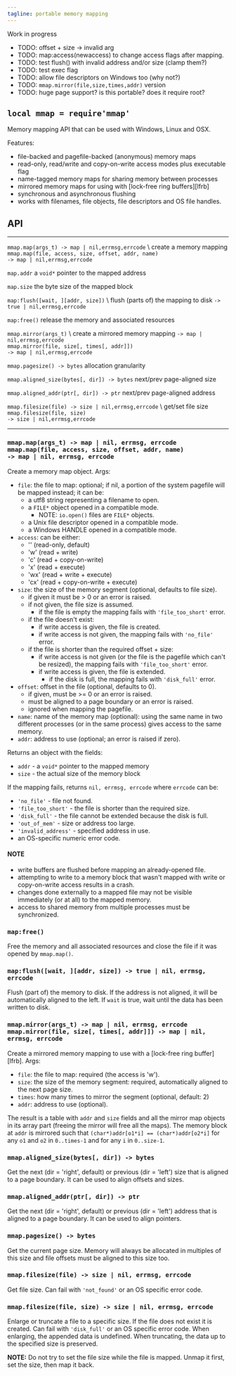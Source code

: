 ```yaml
---
tagline: portable memory mapping
---
```


<warn>Work in progress</warn>

* TODO: offset + size -> invalid arg
* TODO: map:access(newaccess) to change access flags after mapping.
* TODO: test flush() with invalid address and/or size (clamp them?)
* TODO: test exec flag
* TODO: allow file descriptors on Windows too (why not?)
* TODO: `mmap.mirror(file,size,times,addr)` version
* TODO: huge page support? is this portable? does it require root?

## `local mmap = require'mmap'`

Memory mapping API that can be used with Windows, Linux and OSX.

Features:

  * file-backed and pagefile-backed (anonymous) memory maps
  * read-only, read/write and copy-on-write access modes plus executable flag
  * name-tagged memory maps for sharing memory between processes
  * mirrored memory maps for using with [lock-free ring buffers][lfrb]
  * synchronous and asynchronous flushing
  * works with filenames, file objects, file descriptors and OS file handles.


## API

----------------------------------------------------- --------------------------------------------
`mmap.map(args_t) -> map | nil,errmsg,errcode` \      create a memory mapping
`mmap.map(file, access, size, offset, addr, name)` \
`-> map | nil,errmsg,errcode`

`map.addr`                                            a `void*` pointer to the mapped address

`map.size`                                            the byte size of the mapped block

`map:flush([wait, ][addr, size])` \                   flush (parts of) the mapping to disk
`-> true | nil,errmsg,errcode`

`map:free()`                                          release the memory and associated resources

`mmap.mirror(args_t)` \                               create a mirrored memory mapping
`-> map | nil,errmsg,errcode` \
`mmap.mirror(file, size[, times[, addr]])` \
`-> map | nil,errmsg,errcode`

`mmap.pagesize() -> bytes`                            allocation granularity

`mmap.aligned_size(bytes[, dir]) -> bytes`            next/prev page-aligned size

`mmap.aligned_addr(ptr[, dir]) -> ptr`                next/prev page-aligned address

`mmap.filesize(file) -> size | nil,errmsg,errcode` \  get/set file size
`mmap.filesize(file, size)` \
`-> size | nil,errmsg,errcode`
----------------------------------------------------- --------------------------------------------

### `mmap.map(args_t) -> map | nil, errmsg, errcode` <br> `mmap.map(file, access, size, offset, addr, name)` <br> `-> map | nil, errmsg, errcode`

Create a memory map object. Args:

* `file`: the file to map: optional; if nil, a portion of the system pagefile
will be mapped instead; it can be:
	* a utf8 string representing a filename to open.
	* a `FILE*` object opened in a compatible mode.
		* NOTE: `io.open()` files are `FILE*` objects.
	* a Unix file descriptor opened in a compatible mode.
	* a Windows HANDLE opened in a compatible mode.
* `access`: can be either:
	* '' (read-only, default)
	* 'w' (read + write)
	* 'c' (read + copy-on-write)
	* 'x' (read + execute)
	* 'wx' (read + write + execute)
	* 'cx' (read + copy-on-write + execute)
* `size`: the size of the memory segment (optional, defaults to file size).
	* if given it must be > 0 or an error is raised.
	* if not given, the file size is assumed.
		* if the file is empty the mapping fails with `'file_too_short'` error.
	* if the file doesn't exist:
		* if write access is given, the file is created.
		* if write access is not given, the mapping fails with `'no_file'` error.
	* if the file is shorter than the required offset + size:
		* if write access is not given (or the file is the pagefile which
		can't be resized), the mapping fails with `'file_too_short'` error.
		* if write access is given, the file is extended.
			* if the disk is full, the mapping fails with `'disk_full'` error.
* `offset`: offset in the file (optional, defaults to 0).
	* if given, must be >= 0 or an error is raised.
	* must be aligned to a page boundary or an error is raised.
	* ignored when mapping the pagefile.
* `name`: name of the memory map (optional): using the same name in two
different processes (or in the same process) gives access to the same memory.
* `addr`: address to use (optional; an error is raised if zero).

Returns an object with the fields:

* `addr` - a `void*` pointer to the mapped memory
* `size` - the actual size of the memory block

If the mapping fails, returns `nil, errmsg, errcode` where `errcode` can be:

* `'no_file'` - file not found.
* `'file_too_short'` - the file is shorter than the required size.
* `'disk_full'` - the file cannot be extended because the disk is full.
* `'out_of_mem'` - size or address too large.
* `'invalid_address'` - specified address in use.
* an OS-specific numeric error code.

#### NOTE

* write buffers are flushed before mapping an already-opened file.
* attempting to write to a memory block that wasn't mapped with write
or copy-on-write access results in a crash.
* changes done externally to a mapped file may not be visible immediately
(or at all) to the mapped memory.
* access to shared memory from multiple processes must be synchronized.


### `map:free()`

Free the memory and all associated resources and close the file
if it was opened by `mmap.map()`.


### `map:flush([wait, ][addr, size]) -> true | nil, errmsg, errcode`

Flush (part of) the memory to disk. If the address is not aligned,
it will be automatically aligned to the left. If `wait` is true,
wait until the data has been written to disk.


### `mmap.mirror(args_t) -> map | nil, errmsg, errcode` <br> `mmap.mirror(file, size[, times[, addr]]) -> map | nil, errmsg, errcode`

Create a mirrored memory mapping to use with a [lock-free ring buffer][lfrb].
Args:

* `file`: the file to map: required (the access is 'w').
* `size`: the size of the memory segment: required, automatically aligned
to the next page size.
* `times`: how many times to mirror the segment (optional, default: 2)
* `addr`: address to use (optional).

The result is a table with `addr` and `size` fields and all the mirror map
objects in its array part (freeing the mirror will free all the maps).
The memory block at `addr` is mirrored such that
`(char*)addr[o1*i] == (char*)addr[o2*i]` for any `o1` and `o2` in
`0..times-1` and for any `i` in `0..size-1`.


### `mmap.aligned_size(bytes[, dir]) -> bytes`

Get the next (dir = 'right', default) or previous (dir = 'left') size that is
aligned to a page boundary. It can be used to align offsets and sizes.


### `mmap.aligned_addr(ptr[, dir]) -> ptr`

Get the next (dir = 'right', default) or previous (dir = 'left') address that
is aligned to a page boundary. It can be used to align pointers.


### `mmap.pagesize() -> bytes`

Get the current page size. Memory will always be allocated in multiples
of this size and file offsets must be aligned to this size too.


### `mmap.filesize(file) -> size | nil, errmsg, errcode`

Get file size. Can fail with `'not_found'` or an OS specific error code.


### `mmap.filesize(file, size) -> size | nil, errmsg, errcode`

Enlarge or truncate a file to a specific size. If the file does not exist
it is created. Can fail with `'disk_full'` or an OS specific error code.
When enlarging, the appended data is undefined. When truncating, the data
up to the specified size is preserved.

__NOTE:__ Do not try to set the file size while the file is mapped.
Unmap it first, set the size, then map it back.
